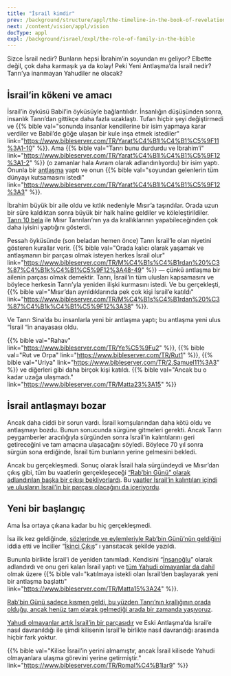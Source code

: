 ```yaml
---
title: "İsrail kimdir"
prev: /background/structure/appl/the-timeline-in-the-book-of-revelation
next: /content/vision/appl/vision
docType: appl
expl: /background/israel/expl/the-role-of-family-in-the-bible
---
```


Sizce İsrail nedir? Bunların hepsi İbrahim’in soyundan mı geliyor? Elbette değil, çok daha karmaşık ya da kolay! Peki Yeni Antlaşma’da İsrail nedir? Tanrı’ya inanmayan Yahudiler ne olacak?

## İsrail’in kökeni ve amacı

<a name="ce07"></a>
İsrail’in öyküsü Babil’in öyküsüyle bağlantılıdır. İnsanlığın düşüşünden sonra, insanlık Tanrı’dan gittikçe daha fazla uzaklaştı. Tufan hiçbir şeyi değiştirmedi ve {{% bible val="sonunda insanlar kendilerine bir isim yapmaya karar verdiler ve Babil’de göğe ulaşan bir kule inşa etmek istediler" link="https://www.bibleserver.com/TR/Yarat%C4%B1l%C4%B1%C5%9F11%3A1-10" %}}. Ama {{% bible val="Tanrı bunu durdurdu ve İbrahim’i" link="https://www.bibleserver.com/TR/Yarat%C4%B1l%C4%B1%C5%9F12%3A1-2" %}} (o zamanlar hala Avram olarak adlandırılıyordu) bir isim yaptı. Onunla bir [antlaşma](/background/israel/expl/gods-covenant) yaptı ve onun {{% bible val="soyundan gelenlerin tüm dünyayı kutsamasını istedi" link="https://www.bibleserver.com/TR/Yarat%C4%B1l%C4%B1%C5%9F12%3A3" %}}.

İbrahim büyük bir aile oldu ve kıtlık nedeniyle Mısır’a taşındılar. Orada uzun bir süre kaldıktan sonra büyük bir halk haline geldiler ve köleleştirildiler. [Tanrı 10 bela](/bible/exodus/expl/the-plagues-in-egypt) ile Mısır Tanrıları’nın ya da krallıklarının yapabileceğinden çok daha iyisini yaptığını gösterdi.

Pessah öyküsünde (son beladan hemen önce) Tanrı İsrail’le olan niyetini gösteren kurallar verir. {{% bible val="Orada kalıcı olarak yaşamak ve antlaşmanın bir parçası olmak isteyen herkes İsrail olur" link="https://www.bibleserver.com/TR/M%C4%B1s%C4%B1rdan%20%C3%87%C4%B1k%C4%B1%C5%9F12%3A48-49" %}} — çünkü antlaşma bir ailenin parçası olmak demektir. Tanrı, İsrail’in tüm ulusları kapsamasını ve böylece herkesin Tanrı’yla yeniden ilişki kurmasını istedi. Ve bu gerçekleşti, {{% bible val="Mısır’dan ayrıldıklarında pek çok kişi İsrail’e katıldı" link="https://www.bibleserver.com/TR/M%C4%B1s%C4%B1rdan%20%C3%87%C4%B1k%C4%B1%C5%9F12%3A38" %}}.

Ve Tanrı Sina’da bu insanlarla yeni bir antlaşma yaptı; bu antlaşma yeni ulus “İsrail “in anayasası oldu.

{{% bible val="Rahav" link="https://www.bibleserver.com/TR/Ye%C5%9Fu2" %}}, {{% bible val="Rut ve Orpa" link="https://www.bibleserver.com/TR/Rut1" %}}, {{% bible val="Uriya" link="https://www.bibleserver.com/TR/2.Samuel11%3A3" %}} ve diğerleri gibi daha birçok kişi katıldı. {{% bible val="Ancak bu o kadar uzağa ulaşmadı." link="https://www.bibleserver.com/TR/Matta23%3A15" %}}

## İsrail antlaşmayı bozar

<a name="3ae6"></a>
Ancak daha ciddi bir sorun vardı. İsrail komşularından daha kötü oldu ve antlaşmayı bozdu. Bunun sonucunda sürgüne gitmeleri gerekti. Ancak Tanrı peygamberler aracılığıyla sürgünden sonra İsrail’in kalıntılarını geri getireceğini ve tam amacına ulaşacağını söyledi. Böylece 70 yıl sonra sürgün sona erdiğinde, İsrail tüm bunların yerine gelmesini bekledi.

Ancak bu gerçekleşmedi. Sonuç olarak İsrail hala sürgündeydi ve Mısır’dan çıkış gibi, tüm bu vaatlerin gerçekleşeceği [“Rab’bin Günü” olarak adlandırılan başka bir çıkışı bekliyorlardı](/background/israel/expl/the-day-of-the-lord). Bu [vaatler İsrail’in kalıntıları içindi ve ulusların İsrail’in bir parçası olacağını da içeriyordu](/background/israel/expl/the-church-is-part-of-israel).

## Yeni bir başlangıç

<a name="b08f"></a>
Ama İsa ortaya çıkana kadar bu hiç gerçekleşmedi.

İsa ilk kez geldiğinde, [sözlerinde ve eylemleriyle Rab’bin Günü’nün geldiğini](/background/israel/expl/jesus-and-the-covenant) iddia etti ve İnciller “[İkinci Çıkış](/background/israel/expl/the-second-exodus)“ ı yansıtacak şekilde yazıldı.

Bununla birlikte İsrail’i de yeniden tanımladı. Kendisini “[İnsanoğlu](/bible/daniel/expl/the-son-of-man-and-the-remnant)” olarak adlandırdı ve onu geri kalan İsrail yaptı ve [tüm Yahudi olmayanlar da dahil ](/background/israel/expl/the-remnant-of-israel)olmak üzere {{% bible val="katılmaya istekli olan İsrail’den başlayarak yeni bir antlaşma başlattı" link="https://www.bibleserver.com/TR/Matta15%3A24" %}}.

[Rab’bin Günü sadece kısmen geldi, bu yüzden Tanrı’nın krallığının orada olduğu, ancak henüz tam olarak gelmediği arada bir zamanda yaşıyoruz](/background/israel/expl/jesus-and-the-covenant#1438).

[Yahudi olmayanlar artık İsrail’in bir parçasıdır](/background/israel/expl/the-church-is-part-of-israel) ve Eski Antlaşma’da İsrail’e nasıl davranıldığı ile şimdi kilisenin İsrail’le birlikte nasıl davrandığı arasında hiçbir fark yoktur.

{{% bible val="Kilise İsrail’in yerini almamıştır, ancak İsrail kilisede Yahudi olmayanlara ulaşma görevini yerine getirmiştir." link="https://www.bibleserver.com/TR/Romal%C4%B1lar9" %}}

